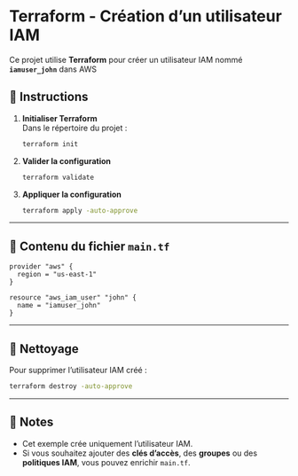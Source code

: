 # Terraform - Création d’un utilisateur IAM

Ce projet utilise **Terraform** pour créer un utilisateur IAM nommé **`iamuser_john`** dans AWS

## 🚀 Instructions

1. **Initialiser Terraform**  
   Dans le répertoire du projet :
   ```bash
   terraform init
   ```

2. **Valider la configuration**  
   ```bash
   terraform validate
   ```

3. **Appliquer la configuration**  
   ```bash
   terraform apply -auto-approve
   ```

---

## 📜 Contenu du fichier `main.tf`

```hcl
provider "aws" {
  region = "us-east-1"
}

resource "aws_iam_user" "john" {
  name = "iamuser_john"
}
```

---

## 🧹 Nettoyage

Pour supprimer l’utilisateur IAM créé :
```bash
terraform destroy -auto-approve
```

---

## 📖 Notes

- Cet exemple crée uniquement l’utilisateur IAM.  
- Si vous souhaitez ajouter des **clés d’accès**, des **groupes** ou des **politiques IAM**, vous pouvez enrichir `main.tf`.  
